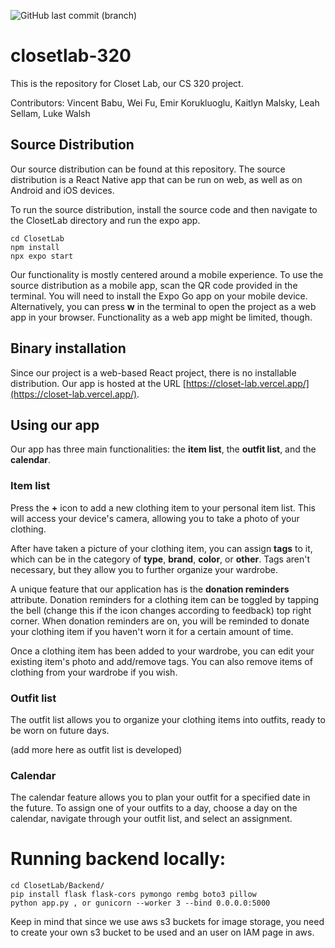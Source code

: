 ![GitHub last commit (branch)](https://img.shields.io/github/last-commit/kaitlynmalsky/closetlab-320/main)

# closetlab-320
This is the repository for Closet Lab, our CS 320 project.

Contributors: Vincent Babu, Wei Fu, Emir Korukluoglu, Kaitlyn Malsky, Leah Sellam, Luke Walsh

## Source Distribution
Our source distribution can be found at this repository. The source distribution is a React Native app that can be run on web, as well as on 
Android and iOS devices.

To run the source distribution, install the source code and then navigate to the ClosetLab directory and run the expo app.

```
cd ClosetLab
npm install
npx expo start
```

Our functionality is mostly centered around a mobile experience. To use the source distribution as a mobile app, scan the QR code provided in the terminal. You will need to install the Expo Go app on your mobile device. Alternatively, you can press **w** in the terminal to open the project as a web app in your browser. Functionality as a web app might be limited, though. 

## Binary installation

Since our project is a web-based React project, there is no installable distribution. Our app is hosted at the URL [https://closet-lab.vercel.app/](https://closet-lab.vercel.app/).

## Using our app

Our app has three main functionalities: the **item list**, the **outfit list**, and the **calendar**. 

### Item list

Press the **+** icon to add a new clothing item to your personal item list. This will access your device's camera, allowing you to take a photo of your clothing.

After have taken a picture of your clothing item, you can assign **tags** to it, which can be in the category of **type**, **brand**, **color**, or **other**. Tags aren't necessary, but they allow you to further organize your wardrobe.

A unique feature that our application has is the **donation reminders** attribute. Donation reminders for a clothing item can be toggled by tapping the bell (change this if the icon changes according to feedback) top right corner. When donation reminders are on, you will be reminded to donate your clothing item if you haven't worn it for a certain amount of time.

Once a clothing item has been added to your wardrobe, you can edit your existing item's photo and add/remove tags. You can also remove items of clothing from your wardrobe if you wish.


### Outfit list

The outfit list allows you to organize your clothing items into outfits, ready to be worn on future days.

(add more here as outfit list is developed)

### Calendar

The calendar feature allows you to plan your outfit for a specified date in the future. To assign one of your outfits to a day, choose a day on the calendar, navigate through your outfit list, and select an assignment.


# Running backend locally:
```
cd ClosetLab/Backend/
pip install flask flask-cors pymongo rembg boto3 pillow
python app.py , or gunicorn --worker 3 --bind 0.0.0.0:5000
```

Keep in mind that since we use aws s3 buckets for image storage, you need to create your own s3 bucket to be used and an user on IAM page in aws.
